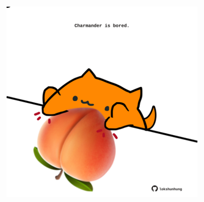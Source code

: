 <!-- built at 22/07/2025, 08:00:35 UTC -->
<p align="center">
  <img width="500" height="500" src="./ReadmeImage.svg">
</p>
